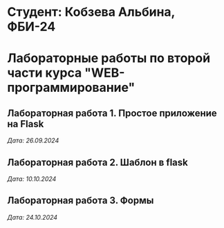 # Студент: Кобзева Альбина, ФБИ-24

# Лабораторные работы по второй части курса "WEB-программирование"

## Лабораторная работа 1. Простое приложение на Flask

*Дата: 26.09.2024*

## Лабораторная работа 2. Шаблон в flask

*Дата: 10.10.2024*

## Лабораторная работа 3. Формы 

*Дата: 24.10.2024*
